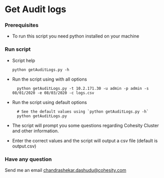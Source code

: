# Get Audit logs

### Prerequisites

* To run this script you need python installed on your machine

### Run script

* Script help

  ```
  python getAuditLogs.py -h
  ```

* Run the script using with all options

  ```
    python getAuditLogs.py -t 10.2.171.30 -u admin -p admin -s 08/01/2020 -e 08/03/2020 -c logs.csv
  ```

* Run the script using default options
  
  ```
    # See the default values using `python getAuditLogs.py -h`
    python getAuditLogs.py 
  ```

* The script will prompt you some questions regarding Cohesity Cluster and other information. 

* Enter the correct values and the script will output a csv file (default is output.csv)

### Have any question

Send me an email chandrashekar.dashudu@cohesity.com